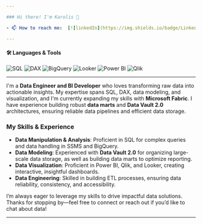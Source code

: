 ```yaml
---

### Hi there! I'm Karolis 👋

- 📫 How to reach me:  [![linkedIn](https://img.shields.io/badge/LinkedIn-0077B5?style=for-the-badge&logo=linkedin&logoColor=white)](https://linkedin.com/in/karolis-markovas-950383222/)

---
```


#### 🛠️ Languages & Tools
![SQL](https://img.shields.io/badge/SQL-4479A1?style=for-the-badge&logo=postgresql&logoColor=white)
![DAX](https://img.shields.io/badge/DAX-228B22?style=for-the-badge&logo=microsoftpowerbi&logoColor=white)
![BigQuery](https://img.shields.io/badge/BigQuery-4285F4?style=for-the-badge&logo=googlecloud&logoColor=white)
![Looker](https://img.shields.io/badge/Looker-4285F4?style=for-the-badge&logo=looker&logoColor=white)
![Power BI](https://img.shields.io/badge/PowerBI-F2C811?style=for-the-badge&logo=powerbi&logoColor=black)
![Qlik](https://img.shields.io/badge/Qlik-31B57A?style=for-the-badge&logo=qlik&logoColor=white)

---

I'm a **Data Engineer and BI Developer** who loves transforming raw data into actionable insights. My expertise spans SQL, DAX, data modeling, and visualization, and I'm currently expanding my skills with **Microsoft Fabric**. I have experience building robust **data marts** and **Data Vault 2.0** architectures, ensuring reliable data pipelines and efficient data storage.

### My Skills & Experience

- **Data Manipulation & Analysis**: Proficient in SQL for complex queries and data handling in SSMS and BigQuery.
- **Data Modeling**: Experienced with **Data Vault 2.0** for organizing large-scale data storage, as well as building data marts to optimize reporting.
- **Data Visualization**: Proficient in Power BI, Qlik, and Looker, creating interactive, insightful dashboards.
- **Data Engineering**: Skilled in building ETL processes, ensuring data reliability, consistency, and accessibility.

I’m always eager to leverage my skills to drive impactful data solutions. Thanks for stopping by—feel free to connect or reach out if you’d like to chat about data!

---
